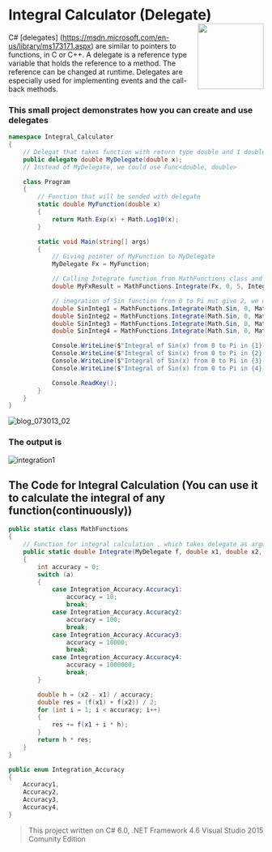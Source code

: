 # Integral Calculator (Delegate) <img src="https://cloud.githubusercontent.com/assets/24522089/21962098/41a510c8-db36-11e6-95ef-eb392a0a1919.png" align="right" width="130px" height="130px" /> 

C# [delegates] (https://msdn.microsoft.com/en-us/library/ms173171.aspx) are similar to pointers to functions, in C or C++. A delegate is a reference type variable that holds the reference to a method. The reference can be changed at runtime. Delegates are especially used for implementing events and the call-back methods.

### This small project demonstrates how you can create and use delegates

```c#
namespace Integral_Calculator
{
    // Delegat that takes function with return type double and 1 double argument 
    public delegate double MyDelegate(double x);
    // Instead of MyDelegate, we could use Func<double, double>

    class Program
    {
        // Function that will be sended with delegate
        static double MyFunction(double x)
        {
            return Math.Exp(x) + Math.Log10(x);
        }

        static void Main(string[] args)
        {
            // Giving pointer of MyFunction to MyDelegate 
            MyDelegate Fx = MyFunction;

            // Calling Integrate function from MathFunctions class and sending Myfunction with MyDelegate  to function Integrate 
            double MyFxResult = MathFunctions.Integrate(Fx, 0, 5, Integration_Accuracy.Accuracy2);

            // inegration of Sin function from 0 to Pi mut give 2, we use different accuracies to see the result
            double SinInteg1 = MathFunctions.Integrate(Math.Sin, 0, Math.PI, Integration_Accuracy.Accuracy1);
            double SinInteg2 = MathFunctions.Integrate(Math.Sin, 0, Math.PI, Integration_Accuracy.Accuracy2);
            double SinInteg3 = MathFunctions.Integrate(Math.Sin, 0, Math.PI, Integration_Accuracy.Accuracy3);
            double SinInteg4 = MathFunctions.Integrate(Math.Sin, 0, Math.PI, Integration_Accuracy.Accuracy4);

            Console.WriteLine($"Integral of Sin(x) from 0 to Pi in {1}- accuracy is {SinInteg1}");
            Console.WriteLine($"Integral of Sin(x) from 0 to Pi in {2}- accuracy is {SinInteg2}");
            Console.WriteLine($"Integral of Sin(x) from 0 to Pi in {3}- accuracy is {SinInteg3}");
            Console.WriteLine($"Integral of Sin(x) from 0 to Pi in {4}- accuracy is {SinInteg4}");

            Console.ReadKey();
        }
    }
}


```

![blog_073013_02](https://cloud.githubusercontent.com/assets/24522089/22183885/a4bdbd58-e0e1-11e6-972a-f62e4413492c.jpg)

### The output is

![integration1](https://cloud.githubusercontent.com/assets/24522089/22184491/f048c876-e0eb-11e6-8795-24f47406c05f.PNG)

## The Code for Integral Calculation (You can use it to calculate the integral of any  function(continuously))

```c#
public static class MathFunctions
{
    // Function for integral calculation , which takes delegate as argument
    public static double Integrate(MyDelegate f, double x1, double x2, Integration_Accuracy a)
    {
        int accuracy = 0;
        switch (a)
        {
            case Integration_Accuracy.Accuracy1:
                accuracy = 10;
                break;
            case Integration_Accuracy.Accuracy2:
                accuracy = 100;
                break;
            case Integration_Accuracy.Accuracy3:
                accuracy = 10000;
                break;
            case Integration_Accuracy.Accuracy4:
                accuracy = 1000000;
                break;
        }

        double h = (x2 - x1) / accuracy;
        double res = (f(x1) + f(x2)) / 2;
        for (int i = 1; i < accuracy; i++)
        {
            res += f(x1 + i * h);
        }
        return h * res;
    }
}

public enum Integration_Accuracy
{
    Accuracy1,
    Accuracy2,
    Accuracy3,
    Accuracy4,
}
```


> This project written on C# 6.0, .NET Framework 4.6 Visual Studio 2015 Comunity Edition
